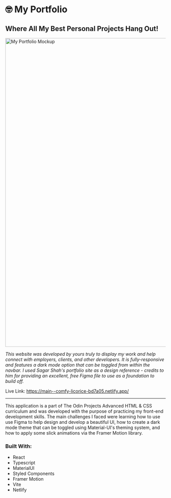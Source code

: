 <h1>🤓 My Portfolio</h1>

<h2>Where All My Best Personal Projects Hang Out!</h2>

<img width="966" alt="My Portfolio Mockup" src="https://github.com/BradySavarie/portfolio/assets/106128212/bd73b489-fa67-491c-8e01-1f3465c7499f">

<em>This website was developed by yours truly to display my work and help connect with employers, clients, and other developers. It is fully-responsive and features a dark mode option that can be toggled from within the navbar. I used Sagar Shah's portfolio site as a design reference - credits to him for providing an excellent, free Figma file to use as a foundation to build off.</em>

Live Link: https://main--comfy-licorice-bd7a05.netlify.app/

<hr>

This application is a part of The Odin Projects Advanced HTML & CSS curriculum and was developed with the purpose of practicing my front-end development skills. The main challenges I faced were learning how to use use Figma to help design and develop a beautiful UI, how to create a dark mode theme that can be toggled using Material-UI's theming system, and how to apply some slick animations via the Framer Motion library.

<h3>Built With:</h3>

<ul>
  <li>React
  <li>Typescript
  <li>MaterialUI
  <li>Styled Components
  <li>Framer Motion
  <li>Vite
  <li>Netlify
</ul>
